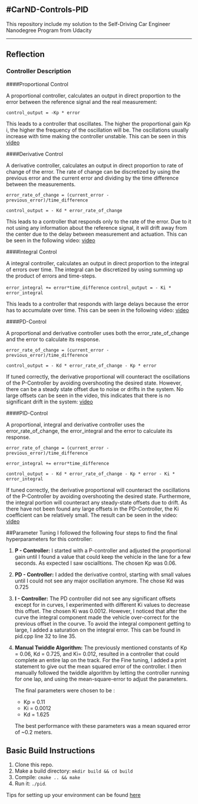 #CarND-Controls-PID
---
This repository include my solution to the Self-Driving Car Engineer Nanodegree Program from Udacity

---

## Reflection

### Controller Description

####Proportional Control

A proportional controller, calculates an output in direct proportion to the error between the reference signal and the real measurement:
  
  `
control_output = -Kp * error
`  

This leads to a controller that oscillates. The higher the proportional gain Kp i, the higher the frequency of the oscillation will be.
The oscillations usually increase with time making the controller unstable. This can be seen in this [video](./Videos/P-Controller.mp4)

####Derivative Control

A derivative controller, calculates an output in direct proportion to rate of change of the error.
The rate of change can be discretized by using the previous error and the current error and dividing by the time difference between the measurements.
  
`
error_rate_of_change = (current_error - previous_error)/time_difference `
   
`control_output = - Kd * error_rate_of_change`  

This leads to a controller that responds only to the rate of the error. 
Due to it not using any information about the reference signal, it will drift away from the center due to the delay between measurement and actuation.
This can be seen in the following video: [video](./Videos/D-Controller.mp4)

####Integral Control

A integral controller, calculates an output in direct proportion to the integral of errors over time.
The integral can be discretized by using summing up the product of errors and time-steps. 

`error_integral += error*time_difference`
`control_output = - Ki * error_integral`  

This leads to a controller that responds with large delays because the error has to accumulate over time. 
This can be seen in the following video: [video](./Videos/I-Controller.mp4)

####PD-Control

A proportional and derivative controller uses both the error_rate_of_change and the error to calculate its response.

`error_rate_of_change = (current_error - previous_error)/time_difference `
   
`control_output = - Kd * error_rate_of_change - Kp * error`  

If tuned correctly, the derivative proportional will counteract the oscillations of the P-Controller by avoiding overshooting the desired state.
However, there can be a steady state offset due to noise or drifts in the system.
No large offsets can be seen in the video, this indicates that there is no significant drift in the system: 
[video](./Videos/PD-Controller.mp4)

####PID-Control

A proportional, integral and derivative controller uses the error_rate_of_change, the error_integral and the error to calculate its response.

`error_rate_of_change = (current_error - previous_error)/time_difference `

`error_integral += error*time_difference`
   
`control_output = - Kd * error_rate_of_change - Kp * error - Ki * error_integral`  

If tuned correctly, the derivative proportional will counteract the oscillations of the P-Controller by avoiding overshooting the desired state.
Furthermore, the integral portion will counteract any steady-state offsets due to drift. As there have not been found any large offsets in the PD-Controller, the Ki coefficient can be relatively small.
The result can be seen in the video: 
[video](./Videos/PID-Controller.mp4)


##Parameter Tuning
I followed the following four steps to find the final hyperparameters for this controller:
1. **P - Controller:** I started with a P-controller and adjusted the proportional gain until I found a value that could keep the vehicle in the lane for a few seconds.
As expected I saw oscialltions. The chosen Kp was 0.06.  
2. **PD - Controller:** I added the derivative control, starting with small values until I could not see any major oscillation anymore.
The chose Kd was 0.725
3. **I - Controller:** The PD controller did not see any significant offsets except for in curves, I experimented with different Ki values to decrease this offset.
The chosen Ki was 0.0012. However, I noticed that after the curve the integral component made the vehicle over-correct for the previous offset in the courve.
To avoid the integral component getting to large, I added a saturation on the integral error. This can be found in pid.cpp line 32 to line 35.
4. **Manual Twiddle Algorithm:** The previously mentioned constants of Kp = 0.06, Kd = 0.725, and Ki= 0.012, resulted in a controller that could complete an entire lap on the track.
For the Fine tuning, I added a print statement to give out the mean squared error of the controller.
I then manually followed the twiddle algorithm by letting the controller running for one lap, and using the mean-square-error to adjust the parameters.
  
    The final parameters were chosen to be :
    * Kp = 0.11
    * Ki = 0.0012
    * Kd = 1.625
    
    The best performance with these parameters was a mean squared error of ~0.2 meters.
    


## Basic Build Instructions

1. Clone this repo.
2. Make a build directory: `mkdir build && cd build`
3. Compile: `cmake .. && make`
4. Run it: `./pid`. 

Tips for setting up your environment can be found [here](https://classroom.udacity.com/nanodegrees/nd013/parts/40f38239-66b6-46ec-ae68-03afd8a601c8/modules/0949fca6-b379-42af-a919-ee50aa304e6a/lessons/f758c44c-5e40-4e01-93b5-1a82aa4e044f/concepts/23d376c7-0195-4276-bdf0-e02f1f3c665d)

